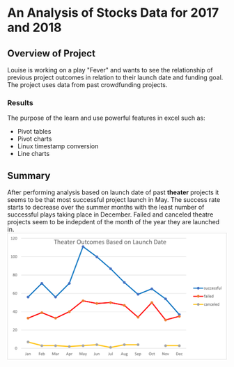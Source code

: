 # An Analysis of Stocks Data for 2017 and 2018 

## Overview of Project

Louise is working on a play "Fever" and wants to see the relationship of previous project outcomes in relation to their launch date and funding goal. The project uses data from past crowdfunding projects. 

### Results
The purpose of the learn and use powerful features in excel such as:
- Pivot tables
- Pivot charts 
- Linux timestamp conversion 
- Line charts

## Summary

After performing analysis based on launch date of past **theater** projects it seems to be that most successful project launch in May. The success rate starts to decrease over the summer months with the least number of successful plays taking place in December. Failed and canceled theatre projects seem to be indepdent of the month of the year they are launched in. 
![Theater Outcomes Vs Launch](https://github.com/ayaakoub/kickstarter-analysis/blob/main/Resources/Theater_Outcomes_vs_Launch.png)
